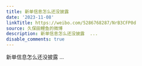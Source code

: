 ```yaml
---
title: 新单信息怎么还没披露
date: '2023-11-08'
linkTitle: https://weibo.com/5286768287/NrB3CFP0d
source: 久保田鲤鱼的微博
description: 新单信息怎么还没披露  ...
disable_comments: true
---
```

新单信息怎么还没披露  ...